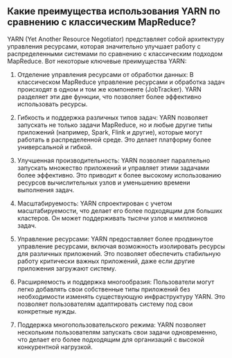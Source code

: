 ## Какие преимущества использования YARN по сравнению с классическим MapReduce?

YARN (Yet Another Resource Negotiator) представляет собой архитектуру управления ресурсами, которая значительно улучшает работу с распределенными системами по сравнению с классическим подходом MapReduce. Вот некоторые ключевые преимущества YARN:

1. Отделение управления ресурсами от обработки данных: В классическом MapReduce управление ресурсами и обработка задач происходят в одном и том же компоненте (JobTracker). YARN разделяет эти две функции, что позволяет более эффективно использовать ресурсы.

2. Гибкость и поддержка различных типов задач: YARN позволяет запускать не только задачи MapReduce, но и любые другие типы приложений (например, Spark, Flink и другие), которые могут работать в распределенной среде. Это делает платформу более универсальной и гибкой.

3. Улучшенная производительность: YARN позволяет параллельно запускать множество приложений и управляет этими задачами более эффективно. Это приводит к более высокому использованию ресурсов вычислительных узлов и уменьшению времени выполнения задач.

4. Масштабируемость: YARN спроектирован с учетом масштабируемости, что делает его более подходящим для больших кластеров. Он может поддерживать тысячи узлов и миллионов задач.

5. Управление ресурсами: YARN предоставляет более продвинутое управление ресурсами, включая возможность изолировать ресурсы для различных приложений. Это позволяет обеспечить стабильную работу критически важных приложений, даже если другие приложения загружают систему.

6. Расширяемость и поддержка многообразия: Пользователи могут легко добавлять свои собственные типы приложений без необходимости изменять существующую инфраструктуру YARN. Это позволяет пользователям адаптировать систему под свои конкретные нужды.

7. Поддержка многопользовательского режима: YARN позволяет нескольким пользователям запускать свои задачи одновременно, что делает его более подходящим для организаций с высокой конкурентной нагрузкой.